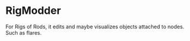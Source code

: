 # RigModder
For Rigs of Rods, it edits and maybe visualizes objects attached to nodes. Such as flares.
